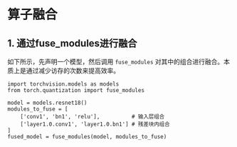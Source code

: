 # 算子融合

## 1. 通过fuse_modules进行融合

如下所示，先声明一个模型，然后调用 `fuse_modules` 对其中的组合进行融合。本质上是通过减少访存的次数来提高效率。

```python3
import torchvision.models as models
from torch.quantization import fuse_modules

model = models.resnet18()
modules_to_fuse = [
    ['conv1', 'bn1', 'relu'],          # 输入层组合
    ['layer1.0.conv1', 'layer1.0.bn1'] # 残差块内组合
]
fused_model = fuse_modules(model, modules_to_fuse)
```
